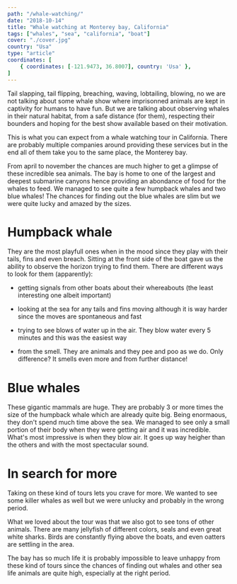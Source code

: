 ```yaml
---
path: "/whale-watching/"
date: "2018-10-14"
title: "Whale watching at Monterey bay, California"
tags: ["whales", "sea", "california", "boat"]
cover: "./cover.jpg"
country: "Usa"
type: "article"
coordinates: [
    { coordinates: [-121.9473, 36.8007], country: 'Usa' },
]
---
```


Tail slapping, tail flipping, breaching, waving, lobtailing, blowing, no we are not talking about some whale show where imprisonned animals are kept in captivity for humans to have fun. But we are talking about observing whales in their natural habitat, from a safe distance (for them), respecting their bounders and hoping for the best show available based on their motivation.

<rehype-image src="whale1.jpg"></rehype-image>

This is what you can expect from a whale watching tour in California. There are probably multiple companies around providing these services but in the end all of them take you to the same place, the Monterey bay.

From april to november the chances are much higher to get a glimpse of these incredible sea animals. The bay is home to one of the largest and deepest submarine canyons hence providing an abondance of food for the whales to feed. We managed to see quite a few humpback whales and two blue whales! The chances for finding out the blue whales are slim but we were quite lucky and amazed by the sizes.

<rehype-image src="faros2.jpg"></rehype-image>

# Humpback whale

They are the most playfull ones when in the mood since they play with their tails, fins and even breach. Sitting at the front side of the boat gave us the ability to observe the horizon trying to find them. There are different ways to look for them (apparently):

- getting signals from other boats about their whereabouts (the least interesting one albeit important)

- looking at the sea for any tails and fins moving although it is way harder since the moves are spontaneous and fast

<photo-composition><rehype-image src="whale11.jpg" /><rehype-image src="whale12.jpg" /></photo-composition>

<rehype-image src="whale9.jpg"></rehype-image>
<rehype-image src="whale10.jpg"></rehype-image>

- trying to see blows of water up in the air. They blow water every 5 minutes and this was the easiest way

- from the smell. They are animals and they pee and poo as we do. Only difference? It smells even more and from further distance!

<rehype-image src="whale7.jpg"></rehype-image>

<rehype-image src="whale6.jpg"></rehype-image>

# Blue whales

These gigantic mammals are huge. They are probably 3 or more times the size of the humpback whale which are already quite big. Being enormaous, they don't spend much time above the sea. We managed to see only a small portion of their body when they were getting air and it was incredible. What's most impressive is when they blow air. It goes up way heigher than the others and with the most spectacular sound.

<photo-composition><rehype-image src="whale3.jpg" /><rehype-image src="whale4.jpg" /></photo-composition>

<rehype-image src="whale2.jpg"></rehype-image>

# In search for more

Taking on these kind of tours lets you crave for more. We wanted to see some killer whales as well but we were unlucky and probably in the wrong period.

What we loved about the tour was that we also got to see tons of other animals. There are many jellyfish of different colors, seals and even great white sharks. Birds are constantly flying above the boats, and even oatters are settling in the area.

The bay has so much life it is probably impossible to leave unhappy from these kind of tours since the chances of finding out whales and other sea life animals are quite high, especially at the right period.

<rehype-image src="limani.jpg"></rehype-image>
